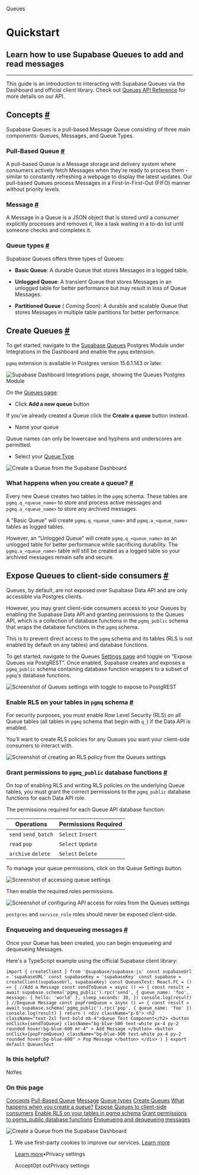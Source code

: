 Queues

# Quickstart

## Learn how to use Supabase Queues to add and read messages

* * *

This guide is an introduction to interacting with Supabase Queues via the Dashboard and official client library. Check out [Queues API Reference](https://supabase.com/docs/guides/queues/api) for more details on our API.

## Concepts [\#](https://supabase.com/docs/guides/queues/quickstart\#concepts)

Supabase Queues is a pull-based Message Queue consisting of three main components: Queues, Messages, and Queue Types.

### Pull-Based Queue [\#](https://supabase.com/docs/guides/queues/quickstart\#pull-based-queue)

A pull-based Queue is a Message storage and delivery system where consumers actively fetch Messages when they're ready to process them - similar to constantly refreshing a webpage to display the latest updates. Our pull-based Queues process Messages in a First-In-First-Out (FIFO) manner without priority levels.

### Message [\#](https://supabase.com/docs/guides/queues/quickstart\#message)

A Message in a Queue is a JSON object that is stored until a consumer explicitly processes and removes it, like a task waiting in a to-do list until someone checks and completes it.

### Queue types [\#](https://supabase.com/docs/guides/queues/quickstart\#queue-types)

Supabase Queues offers three types of Queues:

- **Basic Queue**: A durable Queue that stores Messages in a logged table.

- **Unlogged Queue**: A transient Queue that stores Messages in an unlogged table for better performance but may result in loss of Queue Messages.

- **Partitioned Queue** ( _Coming Soon_): A durable and scalable Queue that stores Messages in multiple table partitions for better performance.


## Create Queues [\#](https://supabase.com/docs/guides/queues/quickstart\#create-queues)

To get started, navigate to the [Supabase Queues](https://supabase.com/dashboard/project/_/integrations/queues/overview) Postgres Module under Integrations in the Dashboard and enable the `pgmq` extension.

`pgmq` extension is available in Postgres version 15.6.1.143 or later.

![Supabase Dashboard Integrations page, showing the Queues Postgres Module](https://supabase.com/docs/_next/image?url=%2Fdocs%2Fimg%2Fqueues-quickstart-install.png&w=3840&q=75&dpl=dpl_9xAnUGkSbk4dufV62sNRezafXykJ)

On the [Queues page](https://supabase.com/dashboard/project/_/integrations/queues/queues):

- Click **Add a new queue** button

If you've already created a Queue click the **Create a queue** button instead.

- Name your queue

Queue names can only be lowercase and hyphens and underscores are permitted.

- Select your [Queue Type](https://supabase.com/docs/guides/queues/quickstart#queue-types)

![Create a Queue from the Supabase Dashboard](https://supabase.com/docs/_next/image?url=%2Fdocs%2Fimg%2Fqueues-quickstart-create.png&w=3840&q=75&dpl=dpl_9xAnUGkSbk4dufV62sNRezafXykJ)

### What happens when you create a queue? [\#](https://supabase.com/docs/guides/queues/quickstart\#what-happens-when-you-create-a-queue)

Every new Queue creates two tables in the `pgmq` schema. These tables are `pgmq.q_<queue_name>` to store and process active messages and `pgmq.a_<queue_name>` to store any archived messages.

A "Basic Queue" will create `pgmq.q_<queue_name>` and `pgmq.a_<queue_name>` tables as logged tables.

However, an "Unlogged Queue" will create `pgmq.q_<queue_name>` as an unlogged table for better performance while sacrificing durability. The `pgmq.a_<queue_name>` table will still be created as a logged table so your archived messages remain safe and secure.

## Expose Queues to client-side consumers [\#](https://supabase.com/docs/guides/queues/quickstart\#expose-queues-to-client-side-consumers)

Queues, by default, are not exposed over Supabase Data API and are only accessible via Postgres clients.

However, you may grant client-side consumers access to your Queues by enabling the Supabase Data API and granting permissions to the Queues API, which is a collection of database functions in the `pgmq_public` schema that wraps the database functions in the `pgmq` schema.

This is to prevent direct access to the `pgmq` schema and its tables (RLS is not enabled by default on any tables) and database functions.

To get started, navigate to the Queues [Settings page](https://supabase.com/dashboard/project/_/integrations/queues/settings) and toggle on “Expose Queues via PostgREST”. Once enabled, Supabase creates and exposes a `pgmq_public` schema containing database function wrappers to a subset of `pgmq`'s database functions.

![Screenshot of Queues settings with toggle to expose to PostgREST](https://supabase.com/docs/_next/image?url=%2Fdocs%2Fimg%2Fqueues-quickstart-settings.png&w=3840&q=75&dpl=dpl_9xAnUGkSbk4dufV62sNRezafXykJ)

### Enable RLS on your tables in `pgmq` schema [\#](https://supabase.com/docs/guides/queues/quickstart\#enable-rls-on-your-tables-in-pgmq-schema)

For security purposes, you must enable Row Level Security (RLS) on all Queue tables (all tables in `pgmq` schema that begin with `q_`) if the Data API is enabled.

You’ll want to create RLS policies for any Queues you want your client-side consumers to interact with.

![Screenshot of creating an RLS policy from the Queues settings](https://supabase.com/docs/_next/image?url=%2Fdocs%2Fimg%2Fqueues-quickstart-rls.png&w=3840&q=75&dpl=dpl_9xAnUGkSbk4dufV62sNRezafXykJ)

### Grant permissions to `pgmq_public` database functions [\#](https://supabase.com/docs/guides/queues/quickstart\#grant-permissions-to-pgmqpublic-database-functions)

On top of enabling RLS and writing RLS policies on the underlying Queue tables, you must grant the correct permissions to the `pgmq_public` database functions for each Data API role.

The permissions required for each Queue API database function:

| **Operations** | **Permissions Required** |
| --- | --- |
| `send` `send_batch` | `Select` `Insert` |
| `read` `pop` | `Select` `Update` |
| `archive` `delete` | `Select` `Delete` |

To manage your queue permissions, click on the Queue Settings button.

![Screenshot of accessing queue settings](https://supabase.com/docs/_next/image?url=%2Fdocs%2Fimg%2Fqueues-quickstart-queue-settings.png&w=3840&q=75&dpl=dpl_9xAnUGkSbk4dufV62sNRezafXykJ)

Then enable the required roles permissions.

![Screenshot of configuring API access for roles from the Queues settings](https://supabase.com/docs/_next/image?url=%2Fdocs%2Fimg%2Fqueues-quickstart-roles-light.png&w=3840&q=75&dpl=dpl_9xAnUGkSbk4dufV62sNRezafXykJ)

`postgres` and `service_role` roles should never be exposed client-side.

### Enqueueing and dequeueing messages [\#](https://supabase.com/docs/guides/queues/quickstart\#enqueueing-and-dequeueing-messages)

Once your Queue has been created, you can begin enqueueing and dequeueing Messages.

Here's a TypeScript example using the official Supabase client library:

`
import { createClient } from '@supabase/supabase-js'
const supabaseUrl = 'supabaseURL'
const supabaseKey = 'supabaseKey'
const supabase = createClient(supabaseUrl, supabaseKey)
const QueuesTest: React.FC = () => {
//Add a Message
const sendToQueue = async () => {
    const result = await supabase.schema('pgmq_public').rpc('send', {
      queue_name: 'foo',
      message: { hello: 'world' },
      sleep_seconds: 30,
    })
    console.log(result)
}
//Dequeue Message
const popFromQueue = async () => {
    const result = await supabase.schema('pgmq_public').rpc('pop', { queue_name: 'foo' })
    console.log(result)
}
return (
    <div className="p-6">
      <h2 className="text-2xl font-bold mb-4">Queue Test Component</h2>
      <button
        onClick={sendToQueue}
        className="bg-blue-500 text-white px-4 py-2 rounded hover:bg-blue-600 mr-4"
      >
        Add Message
      </button>
      <button
        onClick={popFromQueue}
        className="bg-blue-500 text-white px-4 py-2 rounded hover:bg-blue-600"
      >
        Pop Message
      </button>
    </div>
)
}
export default QueuesTest
`

### Is this helpful?

NoYes

### On this page

[Concepts](https://supabase.com/docs/guides/queues/quickstart#concepts) [Pull-Based Queue](https://supabase.com/docs/guides/queues/quickstart#pull-based-queue) [Message](https://supabase.com/docs/guides/queues/quickstart#message) [Queue types](https://supabase.com/docs/guides/queues/quickstart#queue-types) [Create Queues](https://supabase.com/docs/guides/queues/quickstart#create-queues) [What happens when you create a queue?](https://supabase.com/docs/guides/queues/quickstart#what-happens-when-you-create-a-queue) [Expose Queues to client-side consumers](https://supabase.com/docs/guides/queues/quickstart#expose-queues-to-client-side-consumers) [Enable RLS on your tables in pgmq schema](https://supabase.com/docs/guides/queues/quickstart#enable-rls-on-your-tables-in-pgmq-schema) [Grant permissions to pgmq\_public database functions](https://supabase.com/docs/guides/queues/quickstart#grant-permissions-to-pgmqpublic-database-functions) [Enqueueing and dequeueing messages](https://supabase.com/docs/guides/queues/quickstart#enqueueing-and-dequeueing-messages)

![Create a Queue from the Supabase Dashboard](https://supabase.com/docs/_next/image?url=%2Fdocs%2Fimg%2Fqueues-quickstart-create.png&w=3840&q=75&dpl=dpl_9xAnUGkSbk4dufV62sNRezafXykJ)

1. We use first-party cookies to improve our services. [Learn more](https://supabase.com/privacy#8-cookies-and-similar-technologies-used-on-our-european-services)



   [Learn more](https://supabase.com/privacy#8-cookies-and-similar-technologies-used-on-our-european-services)•Privacy settings





   AcceptOpt outPrivacy settings